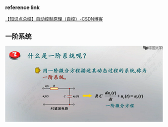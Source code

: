 ### reference link
[【知识点总结】自动控制原理（自控）-CSDN博客](https://blog.csdn.net/weixin_51130221/article/details/126635710)

## 一阶系统
![](https://raw.githubusercontent.com/acdefg/cdn/main/sophgo_obsidian/20240321170509.png)

